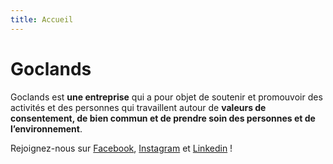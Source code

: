 ```yaml
---
title: Accueil
---
```

# Goclands

Goclands est **une entreprise** qui a pour objet de soutenir et promouvoir des activités et des personnes qui travaillent autour de **valeurs de consentement, de bien commun et de prendre soin des personnes et de l’environnement**.

Rejoignez-nous sur [Facebook](https://www.facebook.com/goclands/), [Instagram](https://www.instagram.com/goclands/) et [Linkedin](https://fr.linkedin.com/in/gr%C3%A9goire-ohannessian-caron-2835a4) !

<script type="text/javascript">window.$crisp=[];window.CRISP_WEBSITE_ID="25a0fb50-2a0c-49dc-81e1-08c94fa77205";(function(){d=document;s=d.createElement("script");s.src="https://client.crisp.chat/l.js";s.async=1;d.getElementsByTagName("head")[0].appendChild(s);})();</script>